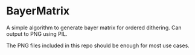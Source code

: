 # BayerMatrix
A simple algorithm to generate bayer matrix for ordered dithering. Can output to PNG using PIL.

The PNG files included in this repo should be enough for most use cases.
